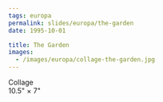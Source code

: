 ```yaml
---
tags: europa
permalink: slides/europa/the-garden
date: 1995-10-01

title: The Garden
images:
  - /images/europa/collage-the-garden.jpg
---
```

Collage  
10.5" × 7"